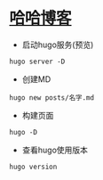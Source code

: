 # [哈哈博客](http://hahaen.github.io/)

* 启动hugo服务(预览)

```
hugo server -D
```

* 创建MD

```
hugo new posts/名字.md
```

* 构建页面

```
hugo -D
```

* 查看hugo使用版本

```
hugo version
```
